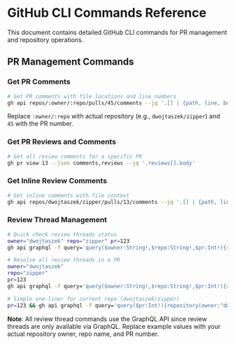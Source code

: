 # GitHub CLI Commands Reference

This document contains detailed GitHub CLI commands for PR management and repository operations.

## PR Management Commands

### Get PR Comments
```bash
# Get PR comments with file locations and line numbers
gh api repos/:owner/:repo/pulls/45/comments --jq '.[] | {path, line, body}'
```
Replace `:owner/:repo` with actual repository (e.g., `dwojtaszek/zipper`) and `45` with the PR number.

### Get PR Reviews and Comments
```bash
# Get all review comments for a specific PR
gh pr view 13 --json comments,reviews --jq '.reviews[].body'
```

### Get Inline Review Comments
```bash
# Get inline comments with file context
gh api repos/dwojtaszek/zipper/pulls/13/comments --jq '.[] | {path, line, body}'
```

### Review Thread Management
```bash
# Quick check review threads status
owner="dwojtaszek" repo="zipper" pr=123
gh api graphql -f query='query($owner:String!,$repo:String!,$pr:Int!){repository(owner:$owner,name:$repo){pullRequest(number:$pr){reviewThreads(first:100){nodes{id isResolved}}}}}' -F owner="$owner" -F repo="$repo" -F pr="$pr" --jq '.data.repository.pullRequest.reviewThreads.nodes[]'

# Resolve all review threads in a PR
owner="dwojtaszek"
repo="zipper"
pr=123
gh api graphql -f query='query($owner:String!,$repo:String!,$pr:Int!){repository(owner:$owner,name:$repo){pullRequest(number:$pr){reviewThreads(first:100){nodes{id}}}}}' -F owner="$owner" -F repo="$repo" -F pr="$pr" --jq '.data.repository.pullRequest.reviewThreads.nodes[].id' | xargs -I {} gh api graphql -f query='mutation($id:ID!){resolveReviewThread(input:{threadId:$id}){thread{id isResolved}}}' -F id={}

# Simple one-liner for current repo (dwojtaszek/zipper)
pr=123 && gh api graphql -f query='query($pr:Int!){repository(owner:"dwojtaszek",name:"zipper"){pullRequest(number:$pr){reviewThreads(first:100){nodes{id}}}}}' -F pr=$pr --jq '.data.repository.pullRequest.reviewThreads.nodes[].id' | xargs -I {} gh api graphql -f query='mutation($id:ID!){resolveReviewThread(input:{threadId:$id}){thread{id isResolved}}}' -F id={}
```

**Note**: All review thread commands use the GraphQL API since review threads are only available via GraphQL. Replace example values with your actual repository owner, repo name, and PR number.